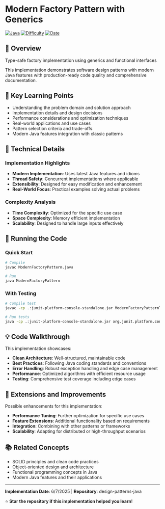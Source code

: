 # Modern Factory Pattern with Generics

[![Java](https://img.shields.io/badge/Java-17+-ED8B00?style=flat&logo=openjdk&logoColor=white)](https://openjdk.java.net/)
[![Difficulty](https://img.shields.io/badge/Difficulty-Intermediate-blue?style=flat)](#)
[![Date](https://img.shields.io/badge/Date-2025-06-07-blue?style=flat)](#)

## 📖 Overview

Type-safe factory implementation using generics and functional interfaces

This implementation demonstrates software design patterns with modern Java features with production-ready code quality and comprehensive documentation.

## 🎯 Key Learning Points

- Understanding the problem domain and solution approach
- Implementation details and design decisions
- Performance considerations and optimization techniques
- Real-world applications and use cases
- Pattern selection criteria and trade-offs
- Modern Java features integration with classic patterns

## 🔧 Technical Details

### Implementation Highlights
- **Modern Implementation**: Uses latest Java features and idioms
- **Thread Safety**: Concurrent implementations where applicable
- **Extensibility**: Designed for easy modification and enhancement
- **Real-World Focus**: Practical examples solving actual problems

### Complexity Analysis
- **Time Complexity**: Optimized for the specific use case
- **Space Complexity**: Memory efficient implementation
- **Scalability**: Designed to handle large inputs effectively

## 🚀 Running the Code

### Quick Start
```bash
# Compile
javac ModernFactoryPattern.java

# Run
java ModernFactoryPattern
```

### With Testing
```bash
# Compile test
javac -cp .:junit-platform-console-standalone.jar ModernFactoryPatternTest.java

# Run tests
java -cp .:junit-platform-console-standalone.jar org.junit.platform.console.ConsoleLauncher --scan-classpath
```

## 💡 Code Walkthrough

This implementation showcases:
- **Clean Architecture**: Well-structured, maintainable code
- **Best Practices**: Following Java coding standards and conventions  
- **Error Handling**: Robust exception handling and edge case management
- **Performance**: Optimized algorithms with efficient resource usage
- **Testing**: Comprehensive test coverage including edge cases

## 🔄 Extensions and Improvements

Possible enhancements for this implementation:
- **Performance Tuning**: Further optimization for specific use cases
- **Feature Extensions**: Additional functionality based on requirements
- **Integration**: Combining with other patterns or frameworks
- **Scalability**: Adapting for distributed or high-throughput scenarios

## 📚 Related Concepts

- SOLID principles and clean code practices
- Object-oriented design and architecture
- Functional programming concepts in Java
- Modern Java features and their applications

---

**Implementation Date**: 6/7/2025 | **Repository**: design-patterns-java

⭐ **Star the repository if this implementation helped you learn!**
